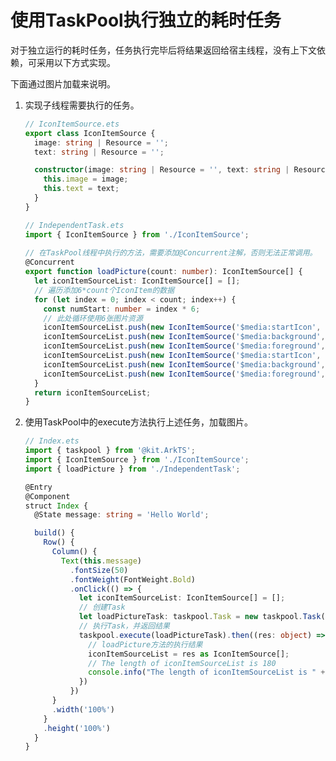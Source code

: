 # 使用TaskPool执行独立的耗时任务

对于独立运行的耗时任务，任务执行完毕后将结果返回给宿主线程，没有上下文依赖，可采用以下方式实现。

下面通过图片加载来说明。

1. 实现子线程需要执行的任务。

   ```ts
   // IconItemSource.ets
   export class IconItemSource {
     image: string | Resource = '';
     text: string | Resource = '';
   
     constructor(image: string | Resource = '', text: string | Resource = '') {
       this.image = image;
       this.text = text;
     }
   }
   ```
   <!-- @[implement_child_thread_task](https://gitee.com/openharmony/applications_app_samples/blob/master/code/DocsSample/ArkTS/ArkTsConcurrent/ConcurrentThreadCommunication/InterThreadCommunicationScenario/entry/src/main/ets/managers/IconItemSource.ets) -->

   ```ts
   // IndependentTask.ets
   import { IconItemSource } from './IconItemSource';
    
   // 在TaskPool线程中执行的方法，需要添加@Concurrent注解，否则无法正常调用。
   @Concurrent
   export function loadPicture(count: number): IconItemSource[] {
     let iconItemSourceList: IconItemSource[] = [];
     // 遍历添加6*count个IconItem的数据
     for (let index = 0; index < count; index++) {
       const numStart: number = index * 6;
       // 此处循环使用6张图片资源
       iconItemSourceList.push(new IconItemSource('$media:startIcon', `item${numStart + 1}`));
       iconItemSourceList.push(new IconItemSource('$media:background', `item${numStart + 2}`));
       iconItemSourceList.push(new IconItemSource('$media:foreground', `item${numStart + 3}`));
       iconItemSourceList.push(new IconItemSource('$media:startIcon', `item${numStart + 4}`));
       iconItemSourceList.push(new IconItemSource('$media:background', `item${numStart + 5}`));
       iconItemSourceList.push(new IconItemSource('$media:foreground', `item${numStart + 6}`));
     }
     return iconItemSourceList;
   }
   ```
   <!-- @[implement_child_thread_task](https://gitee.com/openharmony/applications_app_samples/blob/master/code/DocsSample/ArkTS/ArkTsConcurrent/ConcurrentThreadCommunication/InterThreadCommunicationScenario/entry/src/main/ets/managers/IndependentTask.ets) -->

2. 使用TaskPool中的execute方法执行上述任务，加载图片。

   ```ts
   // Index.ets
   import { taskpool } from '@kit.ArkTS';
   import { IconItemSource } from './IconItemSource';
   import { loadPicture } from './IndependentTask';
   
   @Entry
   @Component
   struct Index {
     @State message: string = 'Hello World';
   
     build() {
       Row() {
         Column() {
           Text(this.message)
             .fontSize(50)
             .fontWeight(FontWeight.Bold)
             .onClick(() => {
               let iconItemSourceList: IconItemSource[] = [];
               // 创建Task
               let loadPictureTask: taskpool.Task = new taskpool.Task(loadPicture, 30);
               // 执行Task，并返回结果
               taskpool.execute(loadPictureTask).then((res: object) => {
                 // loadPicture方法的执行结果
                 iconItemSourceList = res as IconItemSource[];
                 // The length of iconItemSourceList is 180
                 console.info("The length of iconItemSourceList is " + iconItemSourceList.length);
               })
             })
         }
         .width('100%')
       }
       .height('100%')
     }
   }
   ```
   <!-- @[execute_task](https://gitee.com/openharmony/applications_app_samples/blob/master/code/DocsSample/ArkTS/ArkTsConcurrent/ConcurrentThreadCommunication/InterThreadCommunicationScenario/entry/src/main/ets/managers/IndependentTimeConsumingTask.ets) -->
